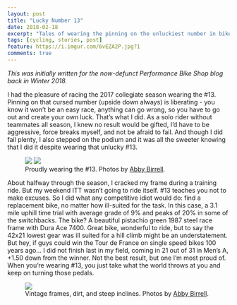 ```yaml
---
layout: post
title: "Lucky Number 13"
date: 2018-02-18
excerpt: "Tales of wearing the pinning on the unluckiest number in bike racing."
tags: [cycling, stories, post]
feature: https://i.imgur.com/6vEZA2P.jpg?1
comments: true
---
```


*This was initially written for the now-defunct Performance Bike Shop blog back in Winter 2018.*

I had the pleasure of racing the 2017 collegiate season wearing the #13. Pinning on that cursed number (upside down always) is liberating - you know it won’t be an easy race, anything can go wrong, so you have to go out and create your own luck. That’s what I did. As a solo rider without teammates all season, I knew no result would be gifted, I’d have to be aggressive, force breaks myself, and not be afraid to fail. And though I did fail plenty, I also stepped on the podium and it was all the sweeter knowing that I did it despite wearing that unlucky #13.

<figure class="half">
	<a href="https://i.imgur.com/JCM0x8m.jpg"><img src="https://i.imgur.com/JCM0x8m.jpg"></a>
	<a href="https://i.imgur.com/dtd9rXo.jpg"><img src="https://i.imgur.com/dtd9rXo.jpg"></a>
	<figcaption>Proudly wearing the #13. Photos by <a href="https://www.instagram.com/abbybirrell/" title="Abby Birrell">Abby Birrell</a>.</figcaption>
</figure>


About halfway through the season, I cracked my frame during a training ride. But my weekend ITT wasn’t going to ride itself. #13 teaches you not to make excuses. So I did what any competitive idiot would do: find a replacement bike, no matter how ill-suited for the task. In this case, a 3.1 mile uphill time trial with average grade of 9% and peaks of 20% in some of the switchbacks. The bike? A beautiful pistachio green 1987 steel race frame with Dura Ace 7400. Great bike, wonderful to ride, but to say the 42x21 lowest gear was ill suited for a hill climb might be an understatement. But hey, if guys could win the Tour de France on single speed bikes 100 years ago… I did not finish last in my field, coming in 21 out of 31 in Men’s A, +1.50 down from the winner. Not the best result, but one I’m most proud of. When you’re wearing #13, you just take what the world throws at you and keep on turning those pedals. 

<figure>
	<a href="https://i.imgur.com/wOfjyez.jpg"><img src="https://i.imgur.com/wOfjyez.jpg"></a>
	<figcaption>Vintage frames, dirt, and steep inclines. Photos by <a href="https://www.instagram.com/abbybirrell/" title="Abby Birrell">Abby Birrell</a>.</figcaption>
</figure>
